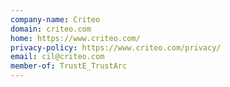 ```yaml
---
company-name: Criteo
domain: criteo.com
home: https://www.criteo.com/
privacy-policy: https://www.criteo.com/privacy/
email: cil@criteo.com
member-of: TrustE_TrustArc
---
```




